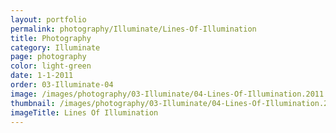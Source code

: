 ```yaml
---
layout: portfolio
permalink: photography/Illuminate/Lines-Of-Illumination
title: Photography
category: Illuminate
page: photography
color: light-green
date: 1-1-2011
order: 03-Illuminate-04
image: /images/photography/03-Illuminate/04-Lines-Of-Illumination.2011.jpg
thumbnail: /images/photography/03-Illuminate/04-Lines-Of-Illumination.2011.thumb.jpg
imageTitle: Lines Of Illumination
---
```

